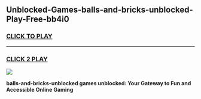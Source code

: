 
## Unblocked-Games-balls-and-bricks-unblocked-Play-Free-bb4i0
<h3>
<a href="https://premium76.site?title=balls-and-bricks-unblocked&ref=19M">CLICK TO PLAY</a></h3>
<hr>

<h3>
<a href="https://premium76.site?title=balls-and-bricks-unblocked&ref=19M">CLICK 2 PLAY</a>
  
</h3>

<a href="https://premium76.site?title=balls-and-bricks-unblocked&ref=19M"><img src="https://clearcache.store/games.png"></a>


**balls-and-bricks-unblocked games unblocked: Your Gateway to Fun and Accessible Online Gaming**

